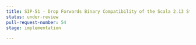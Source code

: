 ```yaml
---
title: SIP-51 - Drop Forwards Binary Compatibility of the Scala 2.13 Standard Library
status: under-review
pull-request-number: 54
stage: implementation

---
```

